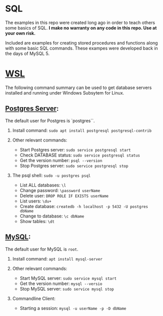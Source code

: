 # SQL
The examples in this repo were created long ago in order to teach others some basics of SQL. **I make no warranty on any code in this repo. Use at your own risk.**

Included are examples for creating stored procedures and functions along with some basic SQL commands. These exampes were developed back in the days of MySQL 5.

# [WSL](https://learn.microsoft.com/en-us/windows/wsl/install)
The following command summary can be used to get database servers installed and running under Windows Subsytem for Linux.

  ## [Postgres Server](https://www.postgresql.org/):
  The default user for Postgres is `postgres``.
  
  1. Install command: `sudo apt install postgresql postgresql-contrib`
  
  2. Other relevant commands:
     * Start Postgres server: `sudo service postgresql start`
     * Check DATABASE status: `sudo service postgresql status `
     * Get the version number: `psql --version`
     * Stop Postgres server: `sudo service postgresql stop`
  
  3. The psql shell: `sudo -u postgres psql`
     * List ALL databases: `\l `
     * Change password: `\password userName`
     * Delete user: `DROP ROLE IF EXISTS userName`
     * List users: `\du+`
     * Create database: `createdb -h localhost -p 5432 -U postgres dbName`
     * Change to database: `\c dbName`
     * Show tables: `\dt`

  
  ## [MySQL](https://dev.mysql.com/):
  The default user for MySQL is `root`.
  
  1. Install command: `apt install mysql-server`
  
  2. Other relevant commands:
     * Start MySQL server: `sudo service mysql start`
     * Get the version number: `mysql --versio`      
     * Stop MySQL server: `sudo service mysql stop`
   
  3. Commandline Client:
     * Starting a session: `mysql -u userName -p -D dbName`
